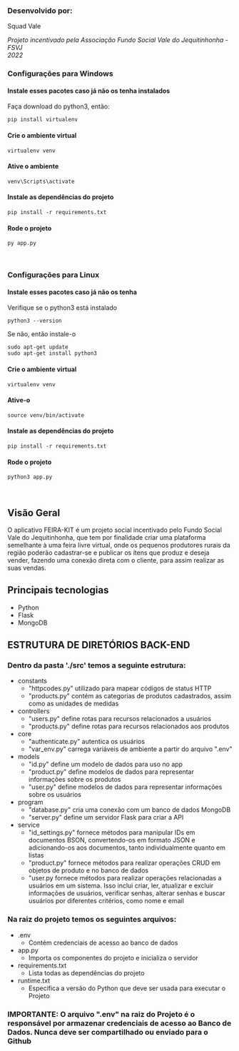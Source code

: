 ### Desenvolvido por:
Squad Vale
</br>

<i>Projeto incentivado pela Associação Fundo Social Vale do Jequitinhonha - FSVJ
</br>2022</i>

### Configurações para Windows
#### Instale esses pacotes caso já não os tenha instalados
Faça download do python3, então:
```shell
pip install virtualenv
```
#### Crie o ambiente virtual
```shell
virtualenv venv
```
#### Ative o ambiente
```shell
venv\Scripts\activate
```
#### Instale as dependências do projeto
```shell
pip install -r requirements.txt
```
#### Rode o projeto
```shell
py app.py
```
</br>

### Configurações para Linux

#### Instale esses pacotes caso já não os tenha 
Verifique se o python3 está instalado
```shell
python3 --version
```
Se não, então instale-o
```shell
sudo apt-get update
sudo apt-get install python3
```
#### Crie o ambiente virtual
```shell
virtualenv venv
```
#### Ative-o
```shell
source venv/bin/activate
```
#### Instale as dependências do projeto
```shell
pip install -r requirements.txt
```
#### Rode o projeto
```shell
python3 app.py
```
</br>

## Visão Geral

O aplicativo FEIRA-KIT é um projeto social incentivado pelo Fundo Social Vale do Jequitinhonha, que tem por finalidade criar uma plataforma semelhante à uma feira livre virtual, onde os pequenos produtores rurais da região poderão cadastrar-se e publicar os ítens que produz e deseja vender, fazendo uma conexão direta com o cliente, para assim realizar as suas vendas.

## Principais tecnologias

- Python
- Flask
- MongoDB

## ESTRUTURA DE DIRETÓRIOS BACK-END

### Dentro da pasta './src' temos a seguinte estrutura:

- constants
  - "httpcodes.py" utilizado para mapear códigos de status HTTP 
  - "products.py" contém as categorias de produtos cadastrados, assim como as unidades de medidas
- controllers
  - "users.py" define rotas para recursos relacionados a usuários
  - "products.py" define rotas para recursos relacionados aos produtos
- core
  - "authenticate.py" autentica os usuários
  - "var_env.py" carrega variáveis de ambiente a partir do arquivo ".env"
- models
  - "id.py" define um modelo de dados para uso no app
  - "product.py" define modelos de dados para representar informações sobre os produtos 
  - "user.py" define modelos de dados para representar informações sobre os usuários 
- program
  - "database.py" cria uma conexão com um banco de dados MongoDB 
  - "server.py" define um servidor Flask para criar a API
- service
  - "id_settings.py" fornece métodos para manipular IDs em documentos BSON, convertendo-os em formato JSON e adicionando-os aos documentos, tanto individualmente quanto em listas
  - "product.py" fornece métodos para realizar operações CRUD em objetos de produto e no banco de dados 
  - "user.py fornece métodos para realizar operações relacionadas a usuários em um sistema. Isso inclui criar, ler, atualizar e excluir informações de usuários, verificar senhas, alterar senhas e buscar usuários por diferentes critérios, como nome e email

### Na raiz do projeto temos os seguintes arquivos:
- .env
  - Contém credenciais de acesso ao banco de dados
- app.py
  - Importa os componentes do projeto e inicializa o servidor
- requirements.txt
  - Lista todas as dependências do projeto
- runtime.txt
  - Especifica a versão do Python que deve ser usada para executar o Projeto

### IMPORTANTE: O arquivo ".env" na raiz do Projeto é o responsável por armazenar credenciais de acesso ao Banco de Dados. **Nunca deve ser compartilhado ou enviado para o Github**

